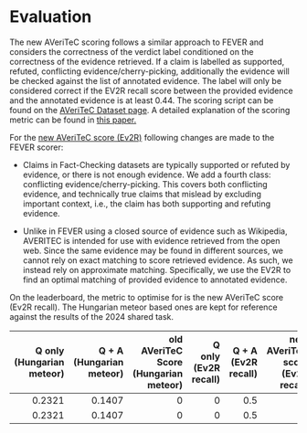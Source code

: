 # Evaluation  

The new AVeriTeC scoring follows a similar approach to FEVER and considers the correctness of the verdict label conditioned on the correctness of the evidence retrieved. If a claim is labelled as supported, refuted, conflicting evidence/cherry-picking, additionally the evidence will be checked against the list of annotated evidence. The label will only be considered correct if the EV2R recall score between the provided evidence and the annotated evidence is at least 0.44. The scoring script can be found on the <a href="https://fever.ai/dataset/averitec.html">AVeriTeC Dataset page</a>. A detailed explanation of the scoring metric can be found in <a href="https://arxiv.org/abs/2411.05375">this paper.</a>  

For the <a href="https://arxiv.org/abs/2411.05375">new AVeriTeC score (Ev2R)</a> following changes are made to the FEVER scorer:  

* Claims in Fact-Checking datasets are typically supported or refuted by evidence, or there is not enough evidence. We add a fourth class: conflicting evidence/cherry-picking. This covers both conflicting evidence, and technically true claims that mislead by excluding important context, i.e., the claim has both supporting and refuting evidence.  

* Unlike in FEVER using a closed source of evidence such as Wikipedia, AVERITEC is intended for use with evidence retrieved from the open web. Since the same evidence may be found in different sources, we cannot rely on exact matching to score retrieved evidence. As such, we instead rely on approximate matching. Specifically, we use the EV2R to find an optimal matching of provided evidence to annotated evidence.  

On the leaderboard, the metric to optimise for is the new AVeriTeC score (Ev2R recall). The Hungarian meteor based ones are kept for reference against the results of the 2024 shared task.  

|   Q only (Hungarian meteor) |   Q + A (Hungarian meteor) |   old AVeriTeC Score (Hungarian meteor) |   Q only (Ev2R recall) |   Q + A (Ev2R recall) |   new AVeriTeC score (Ev2R recall) |
|----------------------------:|---------------------------:|----------------------------------------:|-----------------------:|----------------------:|-----------------------------------:|
|                      0.2321 |                     0.1407 |                                       0 |                      0 |                   0.5 |                                  0 |
|                      0.2321 |                     0.1407 |                                       0 |                      0 |                   0.5 |                                  0 |
